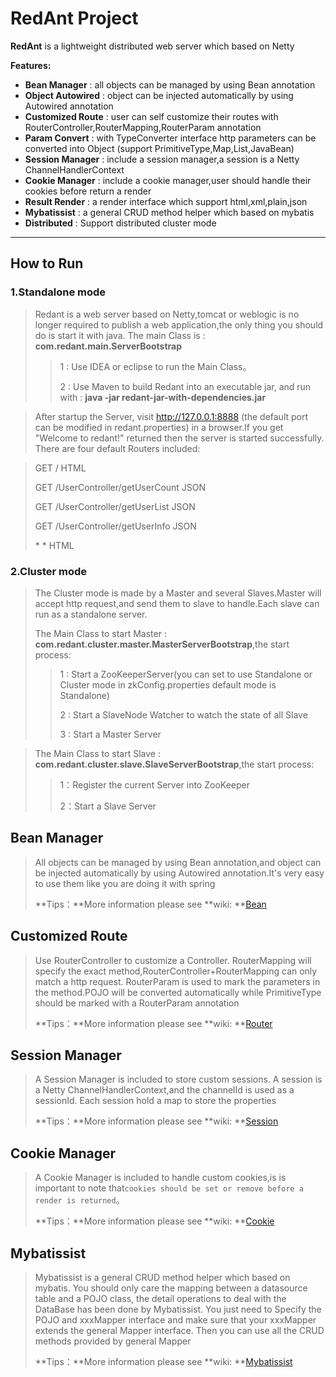 # RedAnt Project


**RedAnt** is a lightweight distributed web server which based on Netty

 **Features:**
 
- **Bean Manager** : all objects can be managed by using Bean annotation 
- **Object Autowired** : object can be injected automatically by using Autowired annotation
- **Customized Route**  : user can self customize their routes with RouterController,RouterMapping,RouterParam annotation
- **Param Convert**  : with TypeConverter interface http parameters can be converted into Object (support PrimitiveType,Map,List,JavaBean)
- **Session Manager**  : include a session manager,a session is a Netty ChannelHandlerContext
- **Cookie Manager**  : include a cookie manager,user should handle their cookies before return a render
- **Result Render**  : a render interface which support html,xml,plain,json
- **Mybatissist**  : a general CRUD method helper which based on mybatis
- **Distributed**  : Support distributed cluster mode

-------------------

## How to Run

### 1.Standalone mode

> Redant is a web server based on Netty,tomcat or weblogic is no longer required to publish a web application,the only thing you should do is start it with java. The main Class is : **com.redant.main.ServerBootstrap**
> >1 : Use IDEA or eclipse to run the Main Class。
> >
> >2 : Use Maven to build Redant into an executable jar, and run with : **java -jar redant-jar-with-dependencies.jar**

> After startup the Server, visit  http://127.0.0.1:8888 (the default port can be modified in redant.properties) in a browser.If you get  "Welcome to redant!" returned then the server is started successfully. There are four default Routers included:

> GET  /                               HTML
>
> GET  /UserController/getUserCount    JSON
>
> GET  /UserController/getUserList     JSON
>
> GET  /UserController/getUserInfo     JSON
>
> \*    \*                             HTML


### 2.Cluster mode
> The Cluster mode is made by a Master and several Slaves.Master will accept http request,and send them to slave to handle.Each slave can run as a standalone server.
>
>The Main Class to start Master : **com.redant.cluster.master.MasterServerBootstrap**,the start process:
>>1 : Start a ZooKeeperServer(you can set to use Standalone or Cluster mode in zkConfig.properties default mode is Standalone)
>>
>>2 : Start a SlaveNode Watcher to watch the state of all Slave
>>
>>3 : Start a Master Server

>The Main Class to start Slave : **com.redant.cluster.slave.SlaveServerBootstrap**,the start process:
>>1：Register the current Server into ZooKeeper
>>
>>2：Start a Slave Server



## Bean Manager

> All objects can be managed by using Bean annotation,and object can be injected automatically by using Autowired annotation.It's very easy to use them like you are doing it with spring
> 
> **Tips：**More information please see **wiki: **[Bean][1]



## Customized Route

> Use RouterController to customize a Controller. RouterMapping will specify the exact method,RouterController+RouterMapping can only match a http request. RouterParam is used to mark the parameters in the method.POJO will be converted automatically while PrimitiveType should be marked with a RouterParam annotation
> 
> **Tips：**More information please see **wiki: **[Router][2]



## Session Manager

> A Session Manager is included to store custom sessions. A session is a Netty ChannelHandlerContext,and the channelId is used as a sessionId. Each session hold a map to store the properties
> 
> **Tips：**More information please see **wiki: **[Session][3]



## Cookie Manager

> A Cookie Manager is included to handle custom cookies,is is important to note that`cookies should be set or remove before a render is returned`。
> 
> **Tips：**More information please see **wiki: **[Cookie][4]




## Mybatissist

> Mybatissist is a general CRUD method helper which based on mybatis.  You should only care the mapping between a datasource table and a POJO class, the detail operations to deal with the DataBase has been done by Mybatissist. You just need to Specify the POJO and xxxMapper interface and make sure that your xxxMapper extends  the general Mapper interface. Then you can use all the CRUD methods provided by general Mapper
> 
> **Tips：**More information please see **wiki: **[Mybatissist][5]



  [1]: https://github.com/all4you/redant/wiki/1:Bean
  [2]: https://github.com/all4you/redant/wiki/2:Router
  [3]: https://github.com/all4you/redant/wiki/3:Session
  [4]: https://github.com/all4you/redant/wiki/4:Cookie
  [5]: https://github.com/all4you/redant/wiki/5:Mybatissist

